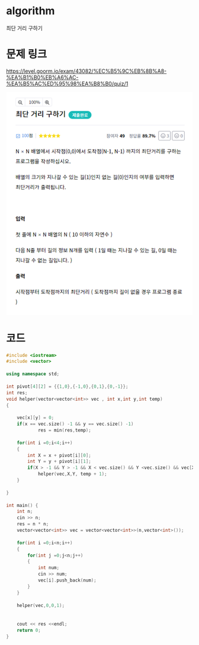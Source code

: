 ﻿# algorithm 
최단 거리 구하기

# 문제 링크  
https://level.goorm.io/exam/43082/%EC%B5%9C%EB%8B%A8-%EA%B1%B0%EB%A6%AC-%EA%B5%AC%ED%95%98%EA%B8%B0/quiz/1

![title](https://github.com/jungmin3834/algorithm/blob/master/image/quiz1.png)

# 코드

```cpp
#include <iostream>
#include <vector>

using namespace std;

int pivot[4][2] = {{1,0},{-1,0},{0,1},{0,-1}};
int res;
void helper(vector<vector<int>> vec , int x,int y,int temp)
{
	
	vec[x][y] = 0;
	if(x == vec.size() -1 && y == vec.size() -1)
			res = min(res,temp);

	for(int i =0;i<4;i++)
	{
		int X = x + pivot[i][0];
		int Y = y + pivot[i][1];
		if(X > -1 && Y > -1 && X < vec.size() && Y <vec.size() && vec[X][Y] == 1)
			helper(vec,X,Y, temp + 1);
	}	
	
}

int main() {
	int n;
	cin >> n;
	res = n * n;
	vector<vector<int>> vec = vector<vector<int>>(n,vector<int>());
	
	for(int i =0;i<n;i++)
	{
		for(int j =0;j<n;j++)
		{
			int num;
			cin >> num;
			vec[i].push_back(num);
		}
	}
	
	helper(vec,0,0,1);
	
	
	cout << res <<endl;
	return 0;
}

```
